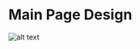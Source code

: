 # Main Page Design 

![alt text](https://github.com/ParthPatel95/iHiredCM/blob/master/Usecases-UIDesign.jpg)
